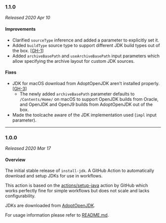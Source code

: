 ### 1.1.0

_Released 2020 Apr 10_

#### Improvements

- Clarified `sourceType` inference and added a parameter to explicitly set it.
- Added `buildType` source type to support different JDK build types out of the
  box. [[GH-1](https://github.com/AdoptOpenJDK/install-jdk/issues/1)]
- Added `archiveBasePath` and `useArchiveBasePath` input parameters which allow
  specifying the archive layout for custom JDK sources.

#### Fixes

- JDK for macOS download from AdoptOpenJDK aren't installed properly. [[GH-3](https://github.com/AdoptOpenJDK/install-jdk/issues/3)]
    - The newly added `archiveBasePath` parameter defaults to `/Contents/Home/` on
      macOS to support OpenJDK builds from Oracle, and OpenJDK and OpenJ9 builds
      from AdoptOpenJDK out of the box. 
- Made the toolcache aware of the JDK implementation used (`impl` input
  parameter).


---

### 1.0.0

_Released 2020 Mar 17_

#### Overview

The initial stable release of `install-jdk`. A GitHub Action to automatically
download and setup JDKs for use in workflows.

This action is based on the [actions/setup-java](https://github.com/actions/setup-java)
action by GitHub which works perfectly fine for simple workflows but does not
scale and lacks configurability.

JDKs are downloaded from [AdoptOpenJDK](https://adoptopenjdk.net/).

For usage information please refer to [README.md](/README.md).